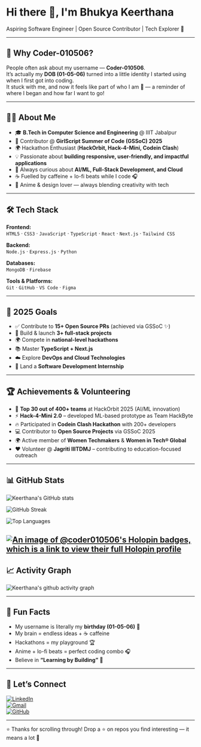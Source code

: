 # Hi there 👋, I'm Bhukya Keerthana  
Aspiring Software Engineer | Open Source Contributor | Tech Explorer 🚀  

---

## 🌸 Why Coder-010506?  
People often ask about my username — **Coder-010506**.  
It’s actually my **DOB (01-05-06)** turned into a little identity I started using when I first got into coding.  
It stuck with me, and now it feels like part of who I am 🖤 — a reminder of where I began and how far I want to go!  

---

## 👩‍💻 About Me  
- 🎓 **B.Tech in Computer Science and Engineering** @ IIIT Jabalpur  
- 🤝 Contributor @ **GirlScript Summer of Code (GSSoC) 2025**  
- 🌍 Hackathon Enthusiast (**HackOrbit, Hack-4-Mini, Codein Clash**)  
- 💡 Passionate about **building responsive, user-friendly, and impactful applications**  
- 🧩 Always curious about **AI/ML, Full-Stack Development, and Cloud**  
- ☕ Fuelled by caffeine + lo-fi beats while I code 🎧  
- 🌸 Anime & design lover — always blending creativity with tech  

---

## 🛠️ Tech Stack  

**Frontend:**  
`HTML5` · `CSS3` · `JavaScript` · `TypeScript` · `React` · `Next.js` · `Tailwind CSS`  

**Backend:**  
`Node.js` · `Express.js` · `Python`  

**Databases:**  
`MongoDB` · `Firebase`  

**Tools & Platforms:**  
`Git` · `GitHub` · `VS Code` · `Figma`  

---

## 🎯 2025 Goals  
- ✅ Contribute to **15+ Open Source PRs** (achieved via GSSoC ✨)  
- 🚀 Build & launch **3+ full-stack projects**  
- 🌍 Compete in **national-level hackathons**  
- 📚 Master **TypeScript + Next.js**  
- ☁️ Explore **DevOps and Cloud Technologies**  
- 💼 Land a **Software Development Internship**  

---

## 🏆 Achievements & Volunteering  
- 🌟 **Top 30 out of 400+ teams** at HackOrbit 2025 (AI/ML innovation)  
- ⚡ **Hack-4-Mini 2.0** – developed ML-based prototype as Team HackByte  
- 🔥 Participated in **Codein Clash Hackathon** with 200+ developers  
- 💻 Contributor to **Open Source Projects** via GSSoC 2025  
- 🌍 Active member of **Women Techmakers** & **Women in Tech® Global**  
- ❤️ Volunteer @ **Jagriti IIITDMJ** – contributing to education-focused outreach  

---

## 📊 GitHub Stats  

![Keerthana's GitHub stats](https://github-readme-stats.vercel.app/api?username=Coder-010506&show_icons=true&theme=radical)  

![GitHub Streak](https://github-readme-streak-stats.herokuapp.com/?user=Coder-010506&theme=radical)  

![Top Languages](https://github-readme-stats.vercel.app/api/top-langs/?username=Coder-010506&layout=compact&theme=radical)  

[![An image of @coder010506's Holopin badges, which is a link to view their full Holopin profile](https://holopin.me/coder010506)](https://holopin.io/@coder010506)
---

## 📈 Activity Graph  
![Keerthana's github activity graph](https://github-readme-activity-graph.vercel.app/graph?username=Coder-010506&theme=radical)  

---

## 🌟 Fun Facts  
- My username is literally my **birthday (01-05-06)** 🎂  
- My brain = endless ideas + ☕ caffeine  
- Hackathons = my playground 🏆  
- Anime + lo-fi beats = perfect coding combo 🎧  
- Believe in **“Learning by Building”** 🚀  

---

## 🤝 Let’s Connect  
[![LinkedIn](https://img.shields.io/badge/LinkedIn-blue?style=for-the-badge&logo=linkedin)](https://www.linkedin.com/in/bhukya-keerthana/)  
[![Gmail](https://img.shields.io/badge/Email-red?style=for-the-badge&logo=gmail&logoColor=white)](mailto:921010keerthana@gmail.com)  
[![GitHub](https://img.shields.io/badge/GitHub-black?style=for-the-badge&logo=github)](https://github.com/Coder-010506)  

---

⭐ Thanks for scrolling through! Drop a ⭐ on repos you find interesting — it means a lot 💜  
